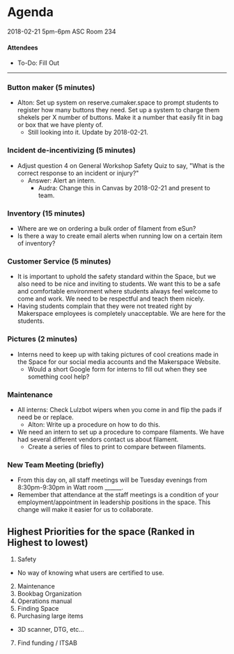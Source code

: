 # Agenda
2018-02-21
5pm-6pm
ASC Room 234

#### Attendees
- To-Do: Fill Out



-----
### Button maker (5 minutes)
- Alton: Set up system on reserve.cumaker.space to prompt students to register how many buttons they need. Set up a system to charge them shekels per X number of buttons. Make it a number that easily fit in bag or box that we have plenty of.
  - Still looking into it. Update by 2018-02-21.

### Incident de-incentivizing (5 minutes)
- Adjust question 4 on General Workshop Safety Quiz to say, "What is the correct response to an incident or injury?"
  - Answer: Alert an intern.
    - Audra: Change this in Canvas by 2018-02-21 and present to team.

### Inventory (15 minutes)
- Where are we on ordering a bulk order of filament from eSun?
- Is there a way to create email alerts when running low on a certain item of inventory?

### Customer Service (5 minutes)
- It is important to uphold the safety standard within the Space, but we also need to be nice and inviting to students. We want this to be a safe and comfortable environment where students always feel welcome to come and work. We need to be respectful and teach them nicely.
- Having students complain that they were not treated right by Makerspace employees is completely unacceptable. We are here for the students.

### Pictures (2 minutes)
- Interns need to keep up with taking pictures of cool creations made in the Space for our social media accounts and the Makerspace Website.
  - Would a short Google form for interns to fill out when they see something cool help?

### Maintenance
- All interns: Check Lulzbot wipers when you come in and flip the pads if need be or replace.
  - Alton: Write up a procedure on how to do this.
- We need an intern to set up a procedure to compare filaments. We have had several different vendors contact us about filament.
  - Create a series of files to print to compare between filaments. 

### New Team Meeting (briefly)
- From this day on, all staff meetings will be Tuesday evenings from 8:30pm-9:30pm in Watt room ______.
- Remember that attendance at the staff meetings is a condition of your employment/appointment in leadership positions in the space. This change will make it easier for us to collaborate.

## Highest Priorities for the space (Ranked in Highest to lowest)
1. Safety
  - No way of knowing what users are certified to use.
2. Maintenance
3. Bookbag Organization
4. Operations manual
5. Finding Space
6. Purchasing large items
  - 3D scanner, DTG, etc...
7. Find funding / ITSAB
